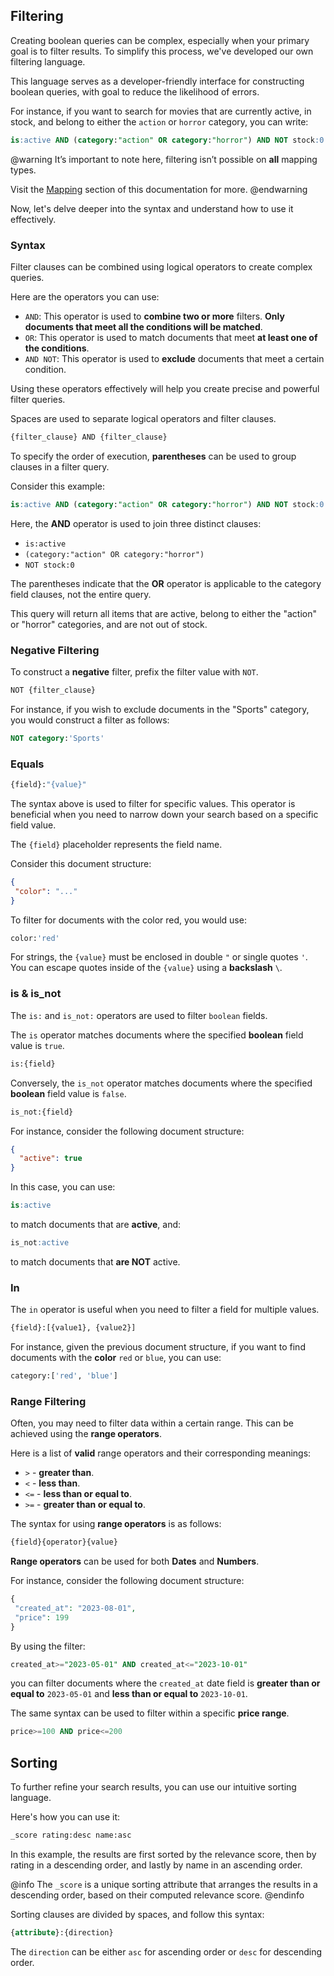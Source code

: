 ## Filtering 

Creating boolean queries can be complex, especially when your primary goal is to filter results.
To simplify this process, we've developed our own filtering language.

This language serves as a developer-friendly interface for constructing boolean queries, with goal to reduce the likelihood of errors.

For instance, if you want to search for movies that are currently active, in stock, and belong to either the `action` or `horror` category, you can write:

```sql
is:active AND (category:"action" OR category:"horror") AND NOT stock:0
```

@warning
It’s important to note here, filtering isn’t possible on **all** mapping types.


Visit the [Mapping](/docs/v0/mappings) section of this documentation for more.
@endwarning

Now, let's delve deeper into the syntax and understand how to use it effectively.

### Syntax

Filter clauses can be combined using logical operators to create complex queries.

Here are the operators you can use:
* `AND`: This operator is used to **combine two or more** filters. **Only documents that meet all the conditions will be matched**.
* `OR`: This operator is used to match documents that meet **at least one of the conditions**.
* `AND NOT`: This operator is used to **exclude** documents that meet a certain condition.

Using these operators effectively will help you create precise and powerful filter queries.

Spaces are used to separate logical operators and filter clauses.

```bash
{filter_clause} AND {filter_clause}
```

To specify the order of execution, **parentheses** can be used to group clauses in a filter query.

Consider this example:

```sql
is:active AND (category:"action" OR category:"horror") AND NOT stock:0
```
Here, the **AND** operator is used to join three distinct clauses:
* `is:active`
* `(category:"action" OR category:"horror")`
* `NOT stock:0`

The parentheses indicate that the **OR** operator is applicable to the category field clauses, not the entire query.

This query will return all items that are active, belong to either the "action" or "horror" categories, and are not out of stock.

### Negative Filtering

To construct a **negative** filter, prefix the filter value with `NOT`.

```bash
NOT {filter_clause}
```
For instance, if you wish to exclude documents in the "Sports" category, you would construct a filter as follows:
```sql
NOT category:'Sports'
```

### Equals

```bash
{field}:"{value}"
``` 
The syntax above is used to filter for specific values. This operator is beneficial when you need to narrow down your search based on a specific field value.

The `{field}` placeholder represents the field name. 

Consider this document structure:
```json
{
 "color": "..."
}
```

To filter for documents with the color red, you would use:

```sql
color:'red'
``` 
For strings, the `{value}` must be enclosed in double `"` or single quotes `'`.
You can escape quotes inside of the `{value}` using a **backslash** `\`.

### is & is_not

The `is:` and `is_not:` operators are used to filter `boolean` fields.

The `is` operator matches documents where the specified **boolean** field value is `true`.

```bash
is:{field}
```

Conversely, the `is_not` operator matches documents where the specified **boolean** field value is `false`.

```bash
is_not:{field}
```

For instance, consider the following document structure:
```json
{
  "active": true
}
```

In this case, you can use:

```sql
is:active
```

to match documents that are **active**, and:

```sql
is_not:active
```

to match documents that **are NOT** active.

### In

The `in` operator is useful when you need to filter a field for multiple values.

```bash
{field}:[{value1}, {value2}]
```

For instance, given the previous document structure, if you want to find documents with the **color** `red` or `blue`, you can use:

```bash
category:['red', 'blue']
```

### Range Filtering

Often, you may need to filter data within a certain range. This can be achieved using the **range operators**.

Here is a list of **valid** range operators and their corresponding meanings:
*  `>` - **greater than**.
* `<` - **less than**.
* `<=` - **less than or equal to**.
* `>=` - **greater than or equal to**.

The syntax for using **range operators** is as follows:

```bash
{field}{operator}{value} 
```

**Range operators** can be used for both **Dates** and **Numbers**.

For instance, consider the following document structure:
```php
{
 "created_at": "2023-08-01",
 "price": 199
}
```
By using the filter:
```sql
created_at>="2023-05-01" AND created_at<="2023-10-01"
```
you can filter documents where the `created_at` date field is **greater than or equal to** `2023-05-01` and **less than or equal to** `2023-10-01`.

The same syntax can be used to filter within a specific **price range**.

```sql
price>=100 AND price<=200
```


## Sorting

To further refine your search results, you can use our intuitive sorting language.

Here's how you can use it:

```bash
_score rating:desc name:asc
```

In this example, the results are first sorted by the relevance score, then by rating in a descending order,
and lastly by name in an ascending order.

@info
The `_score` is a unique sorting attribute that arranges the results in a descending order,
based on their computed relevance score.
@endinfo

Sorting clauses are divided by spaces, and follow this syntax:
```sql
{attribute}:{direction}
```

The `direction` can be either `asc` for ascending order or `desc` for descending order.
